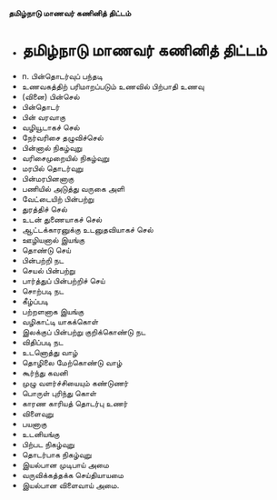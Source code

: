 **தமிழ்நாடு மாணவர் கணினித் திட்டம்**
- # தமிழ்நாடு மாணவர் கணினித் திட்டம்
- n. பின்தொடர்வுப் பந்தடி
- உணவகத்திற் பரிமாறப்படும் உணவில் பிற்பாதி உணவு
- (வினை) பின்செல்
- பின்தொடர்
- பின் வரவாகு
- வழியூடாகச் செல்
- நேர்வரிசை தழுவிச்செல்
- பின்னால் நிகழ்வுறு
- வரிசைமுறையில் நிகழ்வுறு
- மரபில் தொடர்வுறு
- பின்மரபினனாகு
- பணியில் அடுத்து வருகை அளி
- வேட்டையிற் பின்பற்று
- துரத்திச் செல்
- உடன் துணையாகச் செல்
- ஆட்டக்காரனுக்கு உடனுதவியாகச் செல்
- ஊழியனால் இயங்கு
- தொண்டு செய்
- பின்பற்றி நட
- செயல் பின்பற்று
- பார்த்துப் பின்பற்றிச் செய்
- சொற்படி நட
- கீழ்ப்படி
- பற்றளனாக இயங்கு
- வழிகாட்டி யாகக்கொள்
- இலக்குப் பின்பற்று குறிக்கொண்டு நட
- விதிப்படி நட
- உடனொத்து வாழ்
- தொழிலை மேற்கொண்டு வாழ்
- கூர்ந்து கவனி
- முழு வளர்ச்சியையும் கண்டுணர்
- பொருள் புரிந்து கொள்
- காரண காரியத் தொடர்பு உணர்
- விளைவுறு
- பயனாகு
- உடனியங்கு
- பிற்பட நிகழ்வுறு
- தொடர்பாக நிகழ்வுறு
- இயல்பான முடிபாய் அமை
- வருவிக்கத்தக்க செய்தியாயமை
- இயல்பான விளைவாய் அமை.

